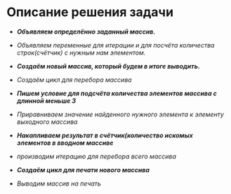 # Описание решения задачи
* *__Объявляем определённо заданный массив.__*

* *Объявляем переменные для итерации и для посчёта количества строк(счётчик) с нужным нам элементом.*

* *__Создаём новый массив, который будем в итоге  выводить.__*

* *Создаём цикл для перебора массива*

* *__Пишем условие для подсчёта количества элементов массива с длинной меньше 3__*

* *Приравниваем значение найденного нужного элемента к элементу выходного массива*

* *__Накапливаем результат в счётчик(количество искомых элементов в вводном массиве__*

* *производим итерацию для перебора всего массива*

* *__Cоздаём цикл для печати нового массива__*

* *Выводим массив на печать*